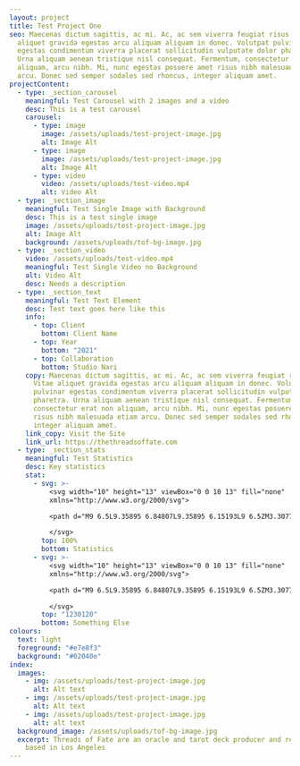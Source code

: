```yaml
---
layout: project
title: Test Project One
seo: Maecenas dictum sagittis, ac mi. Ac, ac sem viverra feugiat risus in. Vitae
  aliquet gravida egestas arcu aliquam aliquam in donec. Volutpat pulvinar
  egestas condimentum viverra placerat sollicitudin vulputate dolor pharetra.
  Urna aliquam aenean tristique nisl consequat. Fermentum, consectetur erat non
  aliquam, arcu nibh. Mi, nunc egestas posuere amet risus nibh malesuada etiam
  arcu. Donec sed semper sodales sed rhoncus, integer aliquam amet.
projectContent:
  - type: _section_carousel
    meaningful: Test Carousel with 2 images and a video
    desc: This is a test carousel
    carousel:
      - type: image
        image: /assets/uploads/test-project-image.jpg
        alt: Image Alt
      - type: image
        image: /assets/uploads/test-project-image.jpg
        alt: Image Alt
      - type: video
        video: /assets/uploads/test-video.mp4
        alt: Video Alt
  - type: _section_image
    meaningful: Test Single Image with Background
    desc: This is a test single image
    image: /assets/uploads/test-project-image.jpg
    alt: Image Alt
    background: /assets/uploads/tof-bg-image.jpg
  - type: _section_video
    video: /assets/uploads/test-video.mp4
    meaningful: Test Single Video no Background
    alt: Video Alt
    desc: Needs a description
  - type: _section_text
    meaningful: Test Text Element
    desc: Test text goes here like this
    info:
      - top: Client
        bottom: Client Name
      - top: Year
        bottom: "2021"
      - top: Collaboration
        bottom: Studio Nari
    copy: Maecenas dictum sagittis, ac mi. Ac, ac sem viverra feugiat risus in.
      Vitae aliquet gravida egestas arcu aliquam aliquam in donec. Volutpat
      pulvinar egestas condimentum viverra placerat sollicitudin vulputate dolor
      pharetra. Urna aliquam aenean tristique nisl consequat. Fermentum,
      consectetur erat non aliquam, arcu nibh. Mi, nunc egestas posuere amet
      risus nibh malesuada etiam arcu. Donec sed semper sodales sed rhoncus,
      integer aliquam amet.
    link_copy: Visit the Site
    link_url: https://thethreadsoffate.com
  - type: _section_stats
    meaningful: Test Statistics
    desc: Key statistics
    stat:
      - svg: >-
          <svg width="10" height="13" viewBox="0 0 10 13" fill="none"
          xmlns="http://www.w3.org/2000/svg">

          <path d="M9 6.5L9.35895 6.84807L9.35895 6.15193L9 6.5ZM3.30777 1.34807L8.64105 6.84807L9.35895 6.15193L4.02567 0.651929L3.30777 1.34807ZM8.64105 6.15193L3.30777 11.6519L4.02567 12.3481L9.35895 6.84807L8.64105 6.15193ZM6.91406e-07 7L9 7L9 6L7.35117e-07 6L6.91406e-07 7Z" fill="white"/>

          </svg>
        top: 100%
        bottom: Statistics
      - svg: >-
          <svg width="10" height="13" viewBox="0 0 10 13" fill="none"
          xmlns="http://www.w3.org/2000/svg">

          <path d="M9 6.5L9.35895 6.84807L9.35895 6.15193L9 6.5ZM3.30777 1.34807L8.64105 6.84807L9.35895 6.15193L4.02567 0.651929L3.30777 1.34807ZM8.64105 6.15193L3.30777 11.6519L4.02567 12.3481L9.35895 6.84807L8.64105 6.15193ZM6.91406e-07 7L9 7L9 6L7.35117e-07 6L6.91406e-07 7Z" fill="white"/>

          </svg>
        top: "1230120"
        bottom: Something Else
colours:
  text: light
  foreground: "#e7e8f3"
  background: "#02040e"
index:
  images:
    - img: /assets/uploads/test-project-image.jpg
      alt: Alt text
    - img: /assets/uploads/test-project-image.jpg
      alt: Alt text
    - img: /assets/uploads/test-project-image.jpg
      alt: alt text
  background_image: /assets/uploads/tof-bg-image.jpg
  excerpt: Threads of Fate are an oracle and tarot deck producer and retailer
    based in Los Angeles
---
```

